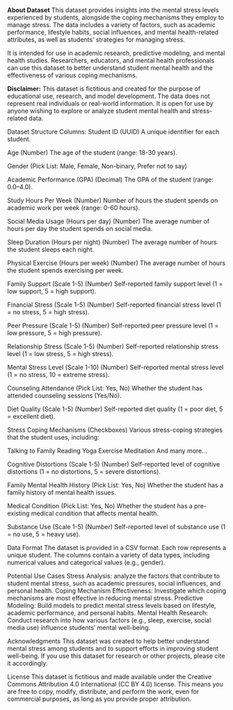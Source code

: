 **About Dataset**
This dataset provides insights into the mental stress levels experienced by students, alongside the coping mechanisms they employ to manage stress. The data includes a variety of factors, such as academic performance, lifestyle habits, social influences, and mental health-related attributes, as well as students’ strategies for managing stress.

It is intended for use in academic research, predictive modeling, and mental health studies. Researchers, educators, and mental health professionals can use this dataset to better understand student mental health and the effectiveness of various coping mechanisms.

**Disclaimer:**
This dataset is fictitious and created for the purpose of educational use, research, and model development. The data does not represent real individuals or real-world information. It is open for use by anyone wishing to explore or analyze student mental health and stress-related data.

Dataset Structure
Columns:
Student ID (UUID)
A unique identifier for each student.

Age (Number)
The age of the student (range: 18-30 years).

Gender (Pick List: Male, Female, Non-binary, Prefer not to say)

Academic Performance (GPA) (Decimal)
The GPA of the student (range: 0.0–4.0).

Study Hours Per Week (Number)
Number of hours the student spends on academic work per week (range: 0-60 hours).

Social Media Usage (Hours per day) (Number)
The average number of hours per day the student spends on social media.

Sleep Duration (Hours per night) (Number)
The average number of hours the student sleeps each night.

Physical Exercise (Hours per week) (Number)
The average number of hours the student spends exercising per week.

Family Support (Scale 1-5) (Number)
Self-reported family support level (1 = low support, 5 = high support).

Financial Stress (Scale 1-5) (Number)
Self-reported financial stress level (1 = no stress, 5 = high stress).

Peer Pressure (Scale 1-5) (Number)
Self-reported peer pressure level (1 = low pressure, 5 = high pressure).

Relationship Stress (Scale 1-5) (Number)
Self-reported relationship stress level (1 = low stress, 5 = high stress).

Mental Stress Level (Scale 1-10) (Number)
Self-reported mental stress level (1 = no stress, 10 = extreme stress).

Counseling Attendance (Pick List: Yes, No)
Whether the student has attended counseling sessions (Yes/No).

Diet Quality (Scale 1-5) (Number)
Self-reported diet quality (1 = poor diet, 5 = excellent diet).

Stress Coping Mechanisms (Checkboxes)
Various stress-coping strategies that the student uses, including:

Talking to Family
Reading
Yoga
Exercise
Meditation
And many more…

Cognitive Distortions (Scale 1-5) (Number)
Self-reported level of cognitive distortions (1 = no distortions, 5 = severe distortions).

Family Mental Health History (Pick List: Yes, No)
Whether the student has a family history of mental health issues.

Medical Condition (Pick List: Yes, No)
Whether the student has a pre-existing medical condition that affects mental health.

Substance Use (Scale 1-5) (Number)
Self-reported level of substance use (1 = no use, 5 = heavy use).

Data Format
The dataset is provided in a CSV format.
Each row represents a unique student.
The columns contain a variety of data types, including numerical values and categorical values (e.g., gender).

Potential Use Cases
Stress Analysis: analyze the factors that contribute to student mental stress, such as academic pressures, social influences, and personal health.
Coping Mechanism Effectiveness: Investigate which coping mechanisms are most effective in reducing mental stress.
Predictive Modeling: Build models to predict mental stress levels based on lifestyle, academic performance, and personal habits.
Mental Health Research: Conduct research into how various factors (e.g., sleep, exercise, social media use) influence students’ mental well-being.

Acknowledgments
This dataset was created to help better understand mental stress among students and to support efforts in improving student well-being. If you use this dataset for research or other projects, please cite it accordingly.

License
This dataset is fictitious and made available under the Creative Commons Attribution 4.0 International (CC BY 4.0) license. This means you are free to copy, modify, distribute, and perform the work, even for commercial purposes, as long as you provide proper attribution.
